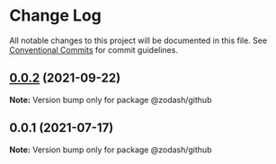 # Change Log

All notable changes to this project will be documented in this file.
See [Conventional Commits](https://conventionalcommits.org) for commit guidelines.

## [0.0.2](https://github.com/zcorky/zodash/compare/@zodash/github@0.0.1...@zodash/github@0.0.2) (2021-09-22)

**Note:** Version bump only for package @zodash/github





## 0.0.1 (2021-07-17)

**Note:** Version bump only for package @zodash/github
